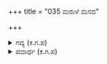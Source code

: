 +++
title = "035 ಮರುಳೆ ಮನದ"

+++

<details><summary>ಗದ್ಯ (ಕ.ಗ.ಪ) </summary>

35. ದ್ರೌಪದಿ ಮತ್ತೊಮ್ಮೆ ಎಚ್ಚರಿಕೆ ಕೊಟ್ಟಳು "ಹುಚ್ಚ ! ಮನೋವಿಕಾರವೆಂಬ ಮಾರಿಯ ಸಂಗಡ ಹುಡುಗಾಟವಾಡಬಾರದು. ಸಾವನ್ನು ಬಯಸಬಾರದು. ಉರಿಯುತ್ತಿರುವ ಪ್ರತಿಮೆಯನ್ನು ಅಪ್ಪಲು ಬಯಸಿ ಹಾಳಾಗಬಾರದು. ಮನ್ಮಥನ ಬಾಣಕ್ಕೆ ಯಾರಾದರೂ ಗುರಿಯಾಗುತ್ತಾರೆಯೆ ? ಪಾಪಿ! ನಿನ್ನ ಅರಮನೆಗೆ ನಡೆ. ನನ್ನ ವೀರಪತಿಗಳೇನಾದರೂ ನಿನ್ನನ್ನು ನೋಡಿದಲ್ಲಿ ಕಡಿದು ಹರವಿಬಿಡುತ್ತಾರೆ.'
</details>

<details><summary>ಪದಾರ್ಥ (ಕ.ಗ.ಪ) </summary>

ನೆರೆ-ಸೇರು, ಕೂಡು, ಸರಳಕಂಗೈಸುವರೆ- ಇದು ಸರಳಿಗಂಗೈಸುವರೆ (ಮನ್ಮಥನ ಬಾಣಗಳಿಗೆ ದೇಹವನ್ನು ಒಪ್ಪಿಸುತ್ತಾರೆಯೆ ?) ಎಂದಿರಬಹುದೆ ? ದಳ್ಳುರಿ-ಕಾಡುಕಿಚ್ಚು, ಕಡಿದುಹರಹು-ಕತ್ತರಿಸಿ ಹರಡು.
</details>
